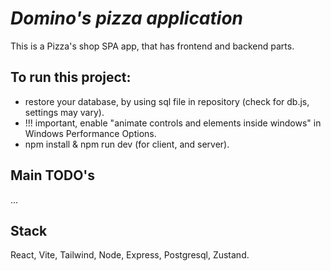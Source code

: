 # _Domino's pizza application_

This is a Pizza's shop SPA app, that has frontend and backend parts.

## To run this project:

- restore your database, by using sql file in repository (check for db.js, settings may vary).
- !!! important, enable "animate controls and elements inside windows" in Windows Performance Options.
- npm install & npm run dev (for client, and server).

## Main TODO's

...

## Stack

React, Vite, Tailwind, Node, Express, Postgresql, Zustand.


